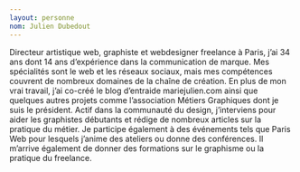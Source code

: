 ```yaml
---
layout: personne
nom: Julien Dubedout
---
```


Directeur artistique web, graphiste et webdesigner freelance à Paris, j’ai 34 ans dont 14 ans d’expérience dans la communication de marque. Mes spécialités sont le web et les réseaux sociaux, mais mes compétences couvrent de nombreux domaines de la chaîne de création. En plus de mon vrai travail, j’ai co-créé le blog d’entraide mariejulien.com ainsi que quelques autres projets comme l’association Métiers Graphiques dont je suis le président. Actif dans la communauté du design, j’interviens pour aider les graphistes débutants et rédige de nombreux articles sur la pratique du métier. Je participe également à des événements tels que Paris Web pour lesquels j’anime des ateliers ou donne des conférences. Il m’arrive également de donner des formations sur le graphisme ou la pratique du freelance.